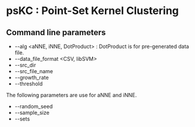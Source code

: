 psKC : Point-Set Kernel Clustering
==================================

Command line parameters
-----------------------

* --alg <aNNE, iNNE, DotProduct> : DotProduct is for pre-generated data file.
* --data_file_format <CSV, libSVM>
* --src_dir <data directory>
* --src_file_name <file name>
* --growth_rate <value>
* --threshold <value>

The following parameters are use for aNNE and iNNE.

* --random_seed <value>
* --sample_size <value>
* --sets <value>
